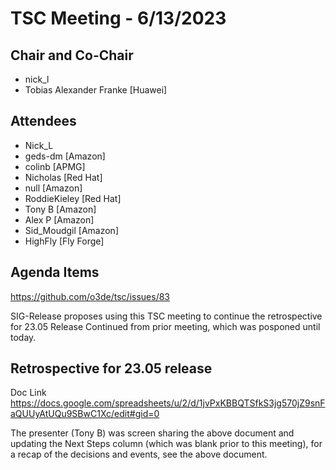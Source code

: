 # TSC Meeting - 6/13/2023

## Chair and Co-Chair
* nick_l
* Tobias Alexander Franke [Huawei]

## Attendees
* Nick_L 
* geds-dm [Amazon]
* colinb [APMG]
* Nicholas [Red Hat]
* null [Amazon]
* RoddieKieley [Red Hat]
* Tony B [Amazon]
* Alex P [Amazon]
* Sid_Moudgil [Amazon]
* HighFly [Fly Forge]


 ## Agenda Items
https://github.com/o3de/tsc/issues/83

SIG-Release proposes using this TSC meeting to continue the retrospective for 23.05 Release
Continued from prior meeting, which was posponed until today.

## Retrospective for 23.05 release
Doc Link
https://docs.google.com/spreadsheets/u/2/d/1jvPxKBBQTSfkS3jg570jZ9snFaQUUyAtUQu9SBwC1Xc/edit#gid=0

The presenter (Tony B) was screen sharing the above document and updating the Next Steps column (which was blank prior to this meeting),
for a recap of the decisions and events, see the above document.

